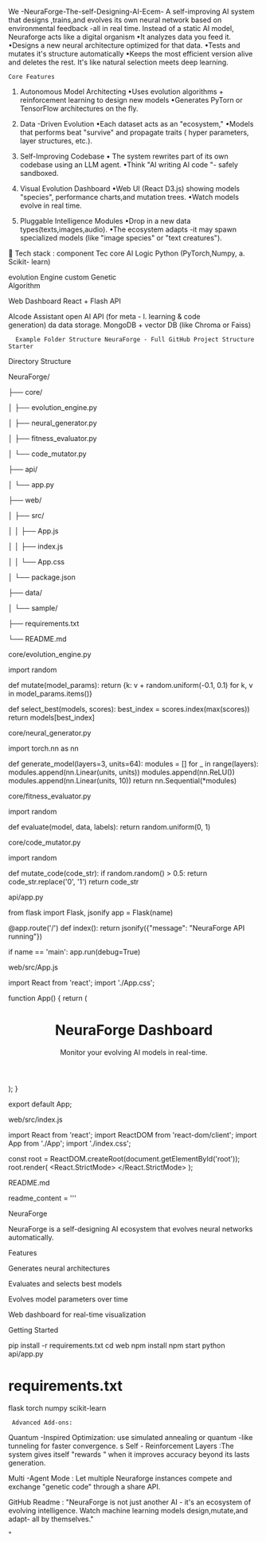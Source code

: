 We -NeuraForge-The-self-Designing-AI-Ecem-
A self-improving AI system that designs ,trains,and evolves its own neural network based on environmental feedback -all in real time.
Instead of a static AI model, Neuraforge acts like a digital organism 
•It analyzes data you feed it.
•Designs a new neural architecture optimized for that data.
•Tests and mutates it's structure automatically 
•Keeps the most efficient version alive and deletes the rest.
        It's like natural selection meets deep learning.
      
    Core Features
1) Autonomous Model Architecting
•Uses evolution algorithms + reinforcement learning to design new models
•Generates PyTorn or TensorFlow architectures on the fly.

2) Data -Driven Evolution 
•Each dataset acts as an "ecosystem,"
•Models that performs beat "survive" and propagate traits ( hyper parameters, layer structures, etc.).

3) Self-Improving Codebase 
• The system rewrites part of its own codebase using an LLM agent.
•Think "AI writing AI code "- safely sandboxed.

4) Visual Evolution Dashboard 
•Web UI (React D3.js) showing models "species", performance charts,and mutation trees. 
•Watch models evolve in real time.

5) Pluggable Intelligence Modules
•Drop in a new data types(texts,images,audio).
•The ecosystem adapts -it may spawn specialized models (like "image species" or "text creatures").
 
🧠 Tech stack :
component              Tec
core AI Logic           Python (PyTorch,Numpy,         a.                     Scikit- learn)

evolution Engine       custom Genetic          
                       Algorithm  

Web Dashboard          React + Flash API


AIcode Assistant       open AI API (for meta - l.                     learning & code        
                       generation)
da
data storage.          MongoDB + vector DB
                       (like Chroma or Faiss)

      Example Folder Structure NeuraForge - Full GitHub Project Structure Starter

Directory Structure

NeuraForge/

├── core/

│   ├── evolution_engine.py

│   ├── neural_generator.py

│   ├── fitness_evaluator.py

│   └── code_mutator.py

├── api/

│   └── app.py

├── web/

│   ├── src/

│   │   ├── App.js

│   │   ├── index.js

│   │   └── App.css

│   └── package.json

├── data/

│   └── sample/

├── requirements.txt

└── README.md

core/evolution_engine.py

import random

def mutate(model_params): return {k: v + random.uniform(-0.1, 0.1) for k, v in model_params.items()}

def select_best(models, scores): best_index = scores.index(max(scores)) return models[best_index]

core/neural_generator.py

import torch.nn as nn

def generate_model(layers=3, units=64): modules = [] for _ in range(layers): modules.append(nn.Linear(units, units)) modules.append(nn.ReLU()) modules.append(nn.Linear(units, 10)) return nn.Sequential(*modules)

core/fitness_evaluator.py

import random

def evaluate(model, data, labels): return random.uniform(0, 1)

core/code_mutator.py

import random

def mutate_code(code_str): if random.random() > 0.5: return code_str.replace('0', '1') return code_str

api/app.py

from flask import Flask, jsonify app = Flask(name)

@app.route('/') def index(): return jsonify({"message": "NeuraForge API running"})

if name == 'main': app.run(debug=True)

web/src/App.js

import React from 'react'; import './App.css';

function App() { return ( <div className="App"> <header className="App-header"> <h1>NeuraForge Dashboard</h1> <p>Monitor your evolving AI models in real-time.</p> </header> </div> ); }

export default App;

web/src/index.js

import React from 'react'; import ReactDOM from 'react-dom/client'; import App from './App'; import './index.css';

const root = ReactDOM.createRoot(document.getElementById('root')); root.render( <React.StrictMode> <App /> </React.StrictMode> );

README.md

readme_content = '''

NeuraForge

NeuraForge is a self-designing AI ecosystem that evolves neural networks automatically.

Features

Generates neural architectures

Evaluates and selects best models

Evolves model parameters over time

Web dashboard for real-time visualization


Getting Started

pip install -r requirements.txt
cd web
npm install
npm start
python api/app.py

# requirements.txt
flask
torch
numpy
scikit-learn



     Advanced Add-ons:
Quantum -Inspired Optimization: use simulated annealing or quantum -like tunneling for faster convergence.
s
Self - Reinforcement Layers :The system gives itself "rewards " when it improves accuracy beyond its lasts generation.

Multi -Agent Mode : Let multiple Neuraforge instances compete and exchange "genetic code" through a share API.

GitHub Readme :
"NeuraForge is not just another AI - it's an ecosystem of evolving intelligence. Watch machine learning models design,mutate,and adapt- all by themselves."

  


"